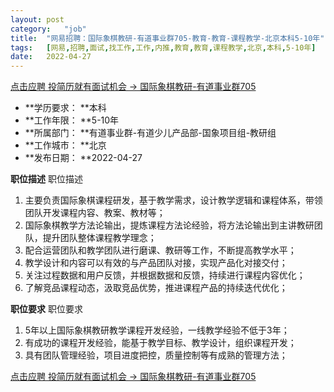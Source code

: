 ```yaml
---
layout:	post
category:	"job"
title:	"网易招聘：国际象棋教研-有道事业群705-教育-教育-课程教学-北京本科5-10年"
tags:	[网易,招聘,面试,找工作,工作,内推,教育,教育,课程教学,北京,本科,5-10年]
date:	2022-04-27
---
```


[点击应聘 投简历就有面试机会 -> 国际象棋教研-有道事业群705](http://mobile.bole.netease.com/bole/boleDetail?id=37232&employeeId=346f03c3cda5f04c&key=all)



- **学历要求： **本科
- **工作年限： **5-10年
- **所属部门： **有道事业群-有道少儿产品部-国象项目组-教研组
- **工作城市： **北京
- **发布日期： **2022-04-27



**职位描述**
职位描述
1. 主要负责国际象棋课程研发，基于教学需求，设计教学逻辑和课程体系，带领团队开发课程内容、教案、教材等；
2. 国际象棋教学方法论输出，提炼课程方法论经验，将方法论输出到主讲教研团队，提升团队整体课程教学理念；
3. 配合运营团队和教学团队进行磨课、教研等工作，不断提高教学水平；
4. 教学设计和内容可以有效的与产品团队对接，实现产品化对接交付；
5. 关注过程数据和用户反馈，并根据数据和反馈，持续进行课程内容优化；
6. 了解竞品课程动态，汲取竞品优势，推进课程产品的持续迭代优化；



**职位要求**
职位要求
1. 5年以上国际象棋教研教学课程开发经验，一线教学经验不低于3年；
2. 有成功的课程开发经验，能基于教学目标、教学设计，组织课程开发；
3. 具有团队管理经验，项目进度把控，质量控制等有成熟的管理方法；



[点击应聘 投简历就有面试机会 -> 国际象棋教研-有道事业群705](http://mobile.bole.netease.com/bole/boleDetail?id=37232&employeeId=346f03c3cda5f04c&key=all)